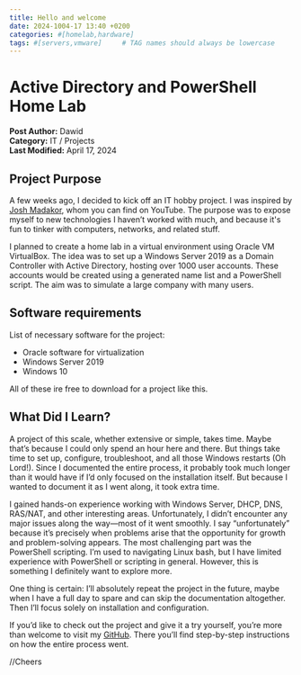 ```yaml
---
title: Hello and welcome
date: 2024-1004-17 13:40 +0200
categories: #[homelab,hardware]
tags: #[servers,vmware]     # TAG names should always be lowercase
---
```


# Active Directory and PowerShell Home Lab
**Post Author:** Dawid  
**Category:** IT / Projects  
**Last Modified:** April 17, 2024  

## Project Purpose
A few weeks ago, I decided to kick off an IT hobby project. I was inspired by [Josh Madakor](https://www.youtube.com/c/JoshMadakor), whom you can find on YouTube. The purpose was to expose myself to new technologies I haven’t worked with much, and because it's fun to tinker with computers, networks, and related stuff.

I planned to create a home lab in a virtual environment using Oracle VM VirtualBox. The idea was to set up a Windows Server 2019 as a Domain Controller with Active Directory, hosting over 1000 user accounts. These accounts would be created using a generated name list and a PowerShell script. The aim was to simulate a large company with many users.

## Software requirements
List of necessary software for the project:

- Oracle software for virtualization
- Windows Server 2019
- Windows 10

All of these ire free to download for a project like this.

## What Did I Learn?
A project of this scale, whether extensive or simple, takes time. Maybe that’s because I could only spend an hour here and there. But things take time to set up, configure, troubleshoot, and all those Windows restarts (Oh Lord!). Since I documented the entire process, it probably took much longer than it would have if I’d only focused on the installation itself. But because I wanted to document it as I went along, it took extra time.

I gained hands-on experience working with Windows Server, DHCP, DNS, RAS/NAT, and other interesting areas. Unfortunately, I didn’t encounter any major issues along the way—most of it went smoothly. I say “unfortunately” because it’s precisely when problems arise that the opportunity for growth and problem-solving appears. The most challenging part was the PowerShell scripting. I’m used to navigating Linux bash, but I have limited experience with PowerShell or scripting in general. However, this is something I definitely want to explore more.

One thing is certain: I’ll absolutely repeat the project in the future, maybe when I have a full day to spare and can skip the documentation altogether. Then I’ll focus solely on installation and configuration.

If you’d like to check out the project and give it a try yourself, you’re more than welcome to visit my [GitHub](https://github.com/madebydawid/ActiveDirectoryLab). There you’ll find step-by-step instructions on how the entire process went.


//Cheers
